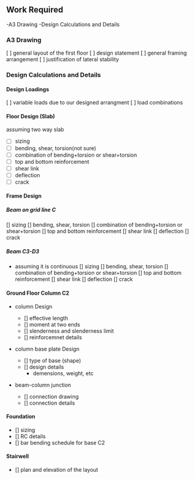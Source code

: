 ## Work Required
-A3 Drawing
-Design Calculations and Details

### A3 Drawing
[ ] general layout of the first floor
[ ] design statement
[ ] general framing arrangement
[ ] justification of lateral stability

### Design Calculations and Details

#### Design Loadings
[ ] variable loads due to our designed arrangment
[ ] load combinations

#### Floor Design (Slab) 
assuming two way slab
- [ ] sizing
- [ ] bending, shear, torsion(not sure)
- [ ] combination of bending+torsion or shear+torsion
- [ ] top and bottom reinforcement
- [ ] shear link
- [ ] deflection
- [ ] crack

#### Frame Design

##### Beam on grid line C
[] sizing
[] bending, shear, torsion
[] combination of bending+torsion or shear+torsion
[] top and bottom reinforcement
[] shear link
[] deflection
[] crack

##### Beam C3-D3
- assuming it is continuous
[] sizing
[] bending, shear, torsion
[] combination of bending+torsion or shear+torsion
[] top and bottom reinforcement
[] shear link
[] deflection
[] crack

#### Ground Floor Column C2
- column Design
  - [] effective length
  - [] moment at two ends
  - [] slenderness and slenderness limit
  - [] reinforcemnet details

- column base plate Design
  - [] type of base (shape)
  - [] design details
    - demensions, weight, etc

- beam-column junction
  - [] connection drawing
  - [] connection details

#### Foundation
- [] sizing
- [] RC details
- [] bar bending schedule for base C2

#### Stairwell
- [] plan and elevation of the layout
